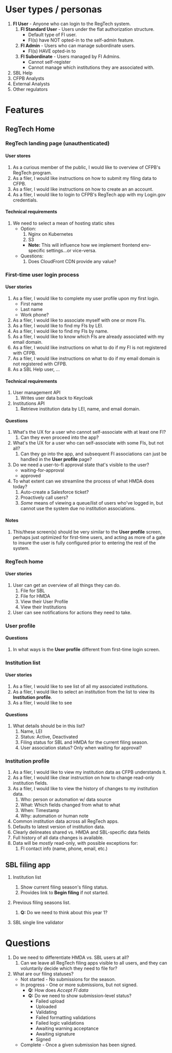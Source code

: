 # User types / personas

1. **FI User** - Anyone who can login to the RegTech system.
    1. **FI Standard User** - Users under the flat authorization structure.
        - Default type of FI user.
        - FI(s) have NOT opted-in to the self-admin feature.
    1. **FI Admin** - Users who can manage subordinate users.
        - FI(s) HAVE opted-in to 
    1. **FI Subordinate** - Users managed by FI Admins.
         - Cannot self-register
         - Cannot manage which institutions they are associated with.
1. SBL Help
1. CFPB Analysts
1. External Analysts
1. Other regulators

# Features

## RegTech Home

### RegTech landing page (unauthenticated)

#### User stores
1.  As a curious member of the public, I would like to overview of CFPB's RegTech program.
1.  As a filer, I would like instructions on how to submit my filing data to CFPB.
1.  As a filer, I would like instructions on how to create an an account.
1.  As a filer, I would like to login to CFPB's RegTech app with my Login.gov credentials.

#### Technical requirements
1. We need to select a mean of hosting static sites
    - Option:
        1. Nginx on Kubernetes
        1. S3
        - **Note:** This will influence how we implement frontend env-specific settings...or vice-versa.
    - Questions:
        1. Does CloudFront CDN provide any value?


### First-time user login process

#### User stories
1. As a filer, I would like to complete my user profile upon my first login.
    - First name
    - Last name
    - Work phone?
1. As a filer, I would like to associate myself with one or more FIs. 
1. As a filer, I would like to find my FIs by LEI.
1. As a filer, I would like to find my FIs by name.
1. As a filer, I would like to know which FIs are already associated with my email domain.
1. As a filer, I would like instructions on what to do if my FI is not registered with CFPB.
1. As a filer, I would like instructions on what to do if my email domain is not registered with CFPB.
1. As a SBL Help user, ...

#### Technical requirements
1. User management API
    1. Writes user data back to Keycloak
1. Institutions API
    1. Retrieve institution data by LEI, name, and email domain.

#### Questions

1. What's the UX for a user who cannot self-associate with at least one FI?
    1. Can they even proceed into the app?
1. What's the UX for a user who can self-associate with some FIs, but not all?
    1. Can they go into the app, and subsequent FI associations can just be
       handled in the **User profile** page?
1. Do we need a user-to-fi approval state that's visible to the user?
    - waiting-for-approval
    - approved
1. To what extent can we streamline the process of what HMDA does today?
    1. Auto-create a Salesforce ticket?
    1. Proactively call users?
    1. _Some_ means of viewing a queue/list of users who've logged in, but
      cannot use the system due no institution associations.

#### Notes

1. This/these screen(s) should be very similar to the **User profile** screen, perhaps just
   optimized for first-time users, and acting as more of a gate to insure the user is fully
   configured prior to entering the rest of the system.

### RegTech home

#### User stories

1. User can get an overview of all things they can do.
    1. File for SBL
    1. File for HMDA
    1. View their User Profile
    1. View their Institutions
1. User can see notifications for actions they need to take.

### User profile

#### Questions

1. In what ways is the **User profile** different from first-time login screen.

### Institution list

#### User stories

1. As a filer, I would like to see list of all my associated institutions.
1. As a filer, I would like to select an institution from the list to view its **Institution profile**.
1. As a filer, I would like to see 

#### Questions

1. What details should be in this list?
    1. Name, LEI
    1. Status: Active, Deactivated
    1. Filing status for SBL and HMDA for the current filing season.
    1. User association status? Only when waiting for approval?

### Institution profile

1. As a filer, I would like to view my institution data as CFPB understands it.
1. As a filer, I would like clear instruction on how to change read-only institution fields.
1. As a filer, I would like to view the history of changes to my institution data.
    1. Who: person or automation w/ data source
    1. What: Which fields changed from what to what
    1. When: Timestamp
    1. Why: automation or human note
1. Common institution data across all RegTech apps.
1. Defaults to latest version of institution data.
1. Clearly delineates shared vs. HMDA and SBL-specific data fields
1. Full history of all data changes is available.
1. Data will be _mostly_ read-only, with possible exceptions for:
    1. FI contact info (name, phone, email, etc.)

## SBL filing app
1. Institution list
    1. Show current filing season's filing status.
    1. Provides link to **Begin filing** if not started.
1. Previous filing seasons list.
    1. **Q:** Do we need to think about this year 1?
    

1. SBL single line validator

# Questions

1. Do we need to differentiate HMDA vs. SBL users at all?
    1. Can we leave all RegTech filing apps visible to all users, and they
       can voluntarily decide which they need to file for?
1. What are our filing statuses?
    - Not started - No submissions for the season.
    - In progress - One or more submissions, but not signed.
        - **Q:** How does _Accept FI data_
        - **Q:** Do we need to show submission-level status?
            - Failed upload
            - Uploaded
            - Validating
            - Failed formatting validations
            - Failed logic validations
            - Awaiting warning acceptance
            - Awaiting signature
            - Signed
    - Complete - Once a given submission has been signed.
